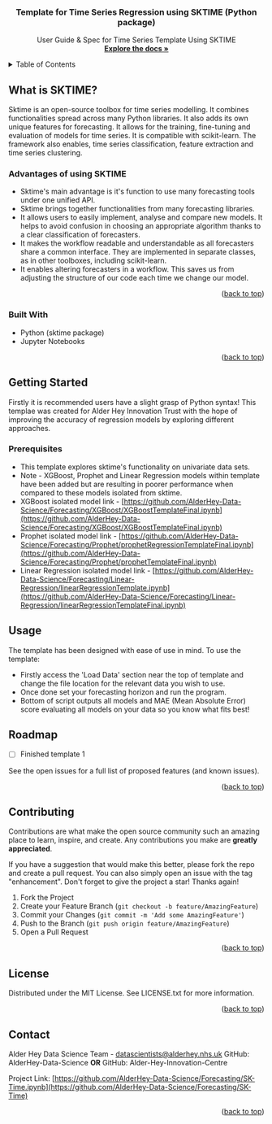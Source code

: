 <h3 align="center">Template for Time Series Regression using SKTIME (Python package)</h3>

  <p align="center">
    User Guide & Spec for Time Series Template Using SKTIME
    <br />
    <a href="https://github.com/AlderHey-Data-Science/Forecasting"><strong>Explore the docs »</strong></a>
    <br />
  </p>
</div>



<!-- TABLE OF CONTENTS -->
<details>
  <summary>Table of Contents</summary>
  <ol>
    <li>
      <a href="#about-the-project">What is SKTIME?</a>
      <ul>
        <li><a href="#built-with">Built With</a></li>
      </ul>
    </li>
    <li>
      <a href="#getting-started">Getting Started</a>
      <ul>
        <li><a href="#prerequisites">Prerequisites</a></li>
      </ul>
    </li>
    <li><a href="#usage">Usage</a></li>
    <li><a href="#roadmap">Roadmap</a></li>
    <li><a href="#contributing">Contributing</a></li>
    <li><a href="#license">License</a></li>
    <li><a href="#contact">Contact</a></li>
  </ol>
</details>



<!-- What is SKTIME? -->
## What is SKTIME?
Sktime is an open-source toolbox for time series modelling. It combines functionalities spread across many Python libraries. It also adds its own unique features for forecasting. It allows for the training, fine-tuning and evaluation of models for time series. It is compatible with scikit-learn. The framework also enables, time series classification, feature extraction and time series clustering.

### Advantages of using SKTIME
* Sktime's main advantage is it's function to use many forecasting tools under one unified API.
* Sktime brings together functionalities from many forecasting libraries. 
* It allows users to easily implement, analyse and compare new models. It helps to avoid confusion in choosing an appropriate algorithm thanks to a clear classification of forecasters.
* It makes the workflow readable and understandable as all forecasters share a common interface. They are implemented in separate classes, as in other toolboxes, including scikit-learn. 
* It enables altering forecasters in a workflow. This saves us from adjusting the structure of our code each time we change our model.
<p align="right">(<a href="#readme-top">back to top</a>)</p>

### Built With
* Python (sktime package)
* Jupyter Notebooks
<p align="right">(<a href="#readme-top">back to top</a>)</p>

<!-- GETTING STARTED -->
## Getting Started
Firstly it is recommended users have a slight grasp of Python syntax! This templae was created for Alder Hey Innovation Trust with the hope of improving the accuracy of regression models by exploring different approaches.

### Prerequisites

* This template explores sktime's functionality on univariate data sets.
* Note - XGBoost, Prophet and Linear Regression models within template have been added but are resulting in poorer performance when compared to these models isolated from sktime.
* XGBoost isolated model link - [https://github.com/AlderHey-Data-Science/Forecasting/XGBoost/XGBoostTemplateFinal.ipynb](https://github.com/AlderHey-Data-Science/Forecasting/XGBoost/XGBoostTemplateFinal.ipynb)
* Prophet isolated model link - [https://github.com/AlderHey-Data-Science/Forecasting/Prophet/prophetRegressionTemplateFinal.ipynb](https://github.com/AlderHey-Data-Science/Forecasting/Prophet/prophetTemplateFinal.ipynb)
* Linear Regression isolated model link - [https://github.com/AlderHey-Data-Science/Forecasting/Linear-Regression/linearRegressionTemplate.ipynb](https://github.com/AlderHey-Data-Science/Forecasting/Linear-Regression/linearRegressionTemplateFinal.ipynb)


<!-- USAGE EXAMPLES -->
## Usage

The template has been designed with ease of use in mind. To use the template: 
* Firstly access the 'Load Data' section near the top of template and change the file location for the relevant data you wish to use.
* Once done set your forecasting horizon and run the program.
* Bottom of script outputs all models and MAE (Mean Absolute Error) score evaluating all models on your data so you know what fits best!


<!-- ROADMAP -->
## Roadmap

- [ ] Finished template 1

See the open issues for a full list of proposed features (and known issues).

<p align="right">(<a href="#readme-top">back to top</a>)</p>



<!-- CONTRIBUTING -->
## Contributing

Contributions are what make the open source community such an amazing place to learn, inspire, and create. Any contributions you make are **greatly appreciated**.

If you have a suggestion that would make this better, please fork the repo and create a pull request. You can also simply open an issue with the tag "enhancement".
Don't forget to give the project a star! Thanks again!

1. Fork the Project
2. Create your Feature Branch (`git checkout -b feature/AmazingFeature`)
3. Commit your Changes (`git commit -m 'Add some AmazingFeature'`)
4. Push to the Branch (`git push origin feature/AmazingFeature`)
5. Open a Pull Request

<p align="right">(<a href="#readme-top">back to top</a>)</p>



<!-- LICENSE -->
## License

Distributed under the MIT License. See LICENSE.txt for more information.

<p align="right">(<a href="#readme-top">back to top</a>)</p>



<!-- CONTACT -->
## Contact

Alder Hey Data Science Team - datascientists@alderhey.nhs.uk
GitHub: AlderHey-Data-Science
**OR**
GitHub: Alder-Hey-Innovation-Centre

Project Link: [https://github.com/AlderHey-Data-Science/Forecasting/SK-Time.ipynb](https://github.com/AlderHey-Data-Science/Forecasting/SK-Time)

<p align="right">(<a href="#readme-top">back to top</a>)</p>

